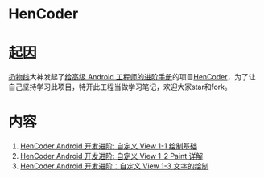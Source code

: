 # HenCoder
# 起因
[扔物线](http://note.youdao.com/)大神发起了[给高级 Android 工程师的进阶手册](http://hencoder.com/overview/)的项目[HenCoder](http://hencoder.com/)，为了让自己坚持学习此项目，特开此工程当做学习笔记，欢迎大家star和fork。

# 内容
1. [HenCoder Android 开发进阶: 自定义 View 1-1 绘制基础](http://hencoder.com/ui-1-1/)
2. [HenCoder Android 开发进阶: 自定义 View 1-2 Paint 详解](http://hencoder.com/ui-1-2/)
3. [HenCoder Android 开发进阶：自定义 View 1-3 文字的绘制](http://hencoder.com/ui-1-3/)